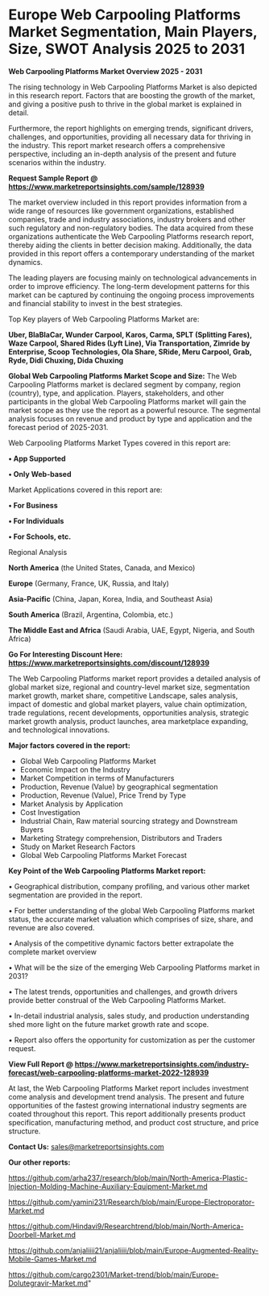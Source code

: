 # Europe Web Carpooling Platforms Market Segmentation, Main Players, Size, SWOT Analysis 2025 to 2031

<Strong> Web Carpooling Platforms Market Overview 2025 - 2031</strong>

The rising technology in Web Carpooling Platforms Market is also depicted in this research report. Factors that are boosting the growth of the market, and giving a positive push to thrive in the global market is explained in detail.

Furthermore, the report highlights on emerging trends, significant drivers, challenges, and opportunities, providing all necessary data for thriving in the industry. This report market research offers a comprehensive perspective, including an in-depth analysis of the present and future scenarios within the industry.

<strong>Request Sample Report @ <a href=https://www.marketreportsinsights.com/sample/128939>https://www.marketreportsinsights.com/sample/128939</a></strong>

The market overview included in this report provides information from a wide range of resources like government organizations, established companies, trade and industry associations, industry brokers and other such regulatory and non-regulatory bodies. The data acquired from these organizations authenticate the Web Carpooling Platforms research report, thereby aiding the clients in better decision making. Additionally, the data provided in this report offers a contemporary understanding of the market dynamics.

The leading players are focusing mainly on technological advancements in order to improve efficiency. The long-term development patterns for this market can be captured by continuing the ongoing process improvements and financial stability to invest in the best strategies.

Top Key players of Web Carpooling Platforms Market are:

<strong>Uber, BlaBlaCar, Wunder Carpool, Karos, Carma, SPLT (Splitting Fares), Waze Carpool, Shared Rides (Lyft Line), Via Transportation, Zimride by Enterprise, Scoop Technologies, Ola Share, SRide, Meru Carpool, Grab, Ryde, Didi Chuxing, Dida Chuxing</strong>

<strong><b>Global Web Carpooling Platforms Market Scope and Size:</b></strong>
The Web Carpooling Platforms market is declared segment by company, region (country), type, and application. Players, stakeholders, and other participants in the global Web Carpooling Platforms market will gain the market scope as they use the report as a powerful resource. The segmental analysis focuses on revenue and product by type and application and the forecast period of 2025-2031.

Web Carpooling Platforms Market Types covered in this report are:

<strong>• App Supported

• Only Web-based</strong>

Market Applications covered in this report are:

<strong>• For Business

• For Individuals

• For Schools, etc.</strong> 

Regional Analysis

<strong>North America</strong> (the United States, Canada, and Mexico)

<strong>Europe</strong> (Germany, France, UK, Russia, and Italy)

<strong>Asia-Pacific</strong> (China, Japan, Korea, India, and Southeast Asia)

<strong>South America</strong> (Brazil, Argentina, Colombia, etc.)

<strong>The Middle East and Africa</strong> (Saudi Arabia, UAE, Egypt, Nigeria, and South Africa)

<strong>Go For Interesting Discount Here: <a href=https://www.marketreportsinsights.com/discount/128939>https://www.marketreportsinsights.com/discount/128939</a></strong>

The Web Carpooling Platforms market report provides a detailed analysis of global market size, regional and country-level market size, segmentation market growth, market share, competitive Landscape, sales analysis, impact of domestic and global market players, value chain optimization, trade regulations, recent developments, opportunities analysis, strategic market growth analysis, product launches, area marketplace expanding, and technological innovations.

<strong><b>Major factors covered in the report:</b></strong>
<ul>
  <li>Global Web Carpooling Platforms Market </li>
  <li>Economic Impact on the Industry</li>
  <li>Market Competition in terms of Manufacturers</li>
  <li>Production, Revenue (Value) by geographical segmentation</li>
  <li>Production, Revenue (Value), Price Trend by Type</li>
  <li>Market Analysis by Application</li>
  <li>Cost Investigation</li>
  <li>Industrial Chain, Raw material sourcing strategy and Downstream Buyers</li>
  <li>Marketing Strategy comprehension, Distributors and Traders</li>
  <li>Study on Market Research Factors</li>
  <li>Global Web Carpooling Platforms Market Forecast</li>
</ul>

<strong><b>Key Point of the Web Carpooling Platforms Market report:</b></strong>

• Geographical distribution, company profiling, and various other market segmentation are provided in the report.

• For better understanding of the global Web Carpooling Platforms market status, the accurate market valuation which comprises of size, share, and revenue are also covered.

• Analysis of the competitive dynamic factors better extrapolate the complete market overview

• What will be the size of the emerging Web Carpooling Platforms market in 2031?

• The latest trends, opportunities and challenges, and growth drivers provide better construal of the Web Carpooling Platforms Market.

• In-detail industrial analysis, sales study, and production understanding shed more light on the future market growth rate and scope.

• Report also offers the opportunity for customization as per the customer request.

<strong><b>View Full Report @ <a href=https://www.marketreportsinsights.com/industry-forecast/web-carpooling-platforms-market-2022-128939>https://www.marketreportsinsights.com/industry-forecast/web-carpooling-platforms-market-2022-128939</a></b></strong>


At last, the Web Carpooling Platforms Market report includes investment come analysis and development trend analysis. The present and future opportunities of the fastest growing international industry segments are coated throughout this report. This report additionally presents product specification, manufacturing method, and product cost structure, and price structure.

<strong>Contact Us:</strong>
sales@marketreportsinsights.com

<strong>Our other reports:</strong>

<a href=https://github.com/arha237/research/blob/main/North-America-Plastic-Injection-Molding-Machine-Auxiliary-Equipment-Market.md>https://github.com/arha237/research/blob/main/North-America-Plastic-Injection-Molding-Machine-Auxiliary-Equipment-Market.md</a>

<a href=https://github.com/yamini231/Research/blob/main/Europe-Electroporator-Market.md>https://github.com/yamini231/Research/blob/main/Europe-Electroporator-Market.md</a>

<a href=https://github.com/Hindavi9/Researchtrend/blob/main/North-America-Doorbell-Market.md>https://github.com/Hindavi9/Researchtrend/blob/main/North-America-Doorbell-Market.md</a>

<a href=https://github.com/anjaliiii21/anjaliiii/blob/main/Europe-Augmented-Reality-Mobile-Games-Market.md>https://github.com/anjaliiii21/anjaliiii/blob/main/Europe-Augmented-Reality-Mobile-Games-Market.md</a>

<a href=https://github.com/cargo2301/Market-trend/blob/main/Europe-Dolutegravir-Market.md>https://github.com/cargo2301/Market-trend/blob/main/Europe-Dolutegravir-Market.md</a>"
